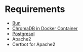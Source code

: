 # Requirements
 - [Bun](http://bun.sh)
 - [ChromaDB in Docker Container](https://docs.trychroma.com/deployment#docker)
 - [Postgresql](https://www.postgresql.org/download/)
 - Apache2
 - Certbot for Apache2